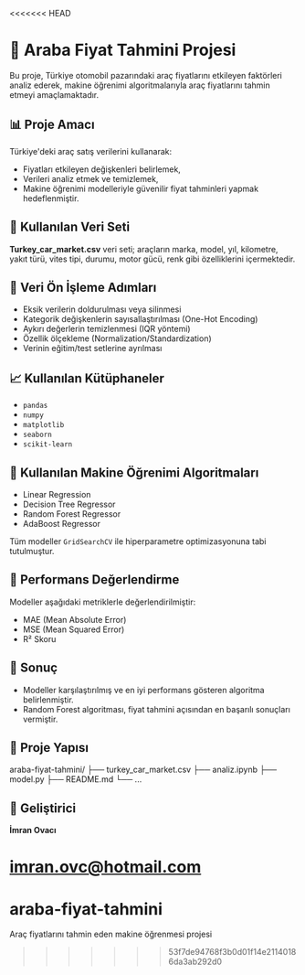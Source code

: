 <<<<<<< HEAD
# 🚗 Araba Fiyat Tahmini Projesi

Bu proje, Türkiye otomobil pazarındaki araç fiyatlarını etkileyen faktörleri analiz ederek, makine öğrenimi algoritmalarıyla araç fiyatlarını tahmin etmeyi amaçlamaktadır.

## 📊 Proje Amacı

Türkiye'deki araç satış verilerini kullanarak:
- Fiyatları etkileyen değişkenleri belirlemek,
- Verileri analiz etmek ve temizlemek,
- Makine öğrenimi modelleriyle güvenilir fiyat tahminleri yapmak hedeflenmiştir.

## 📁 Kullanılan Veri Seti

**Turkey_car_market.csv** veri seti; araçların marka, model, yıl, kilometre, yakıt türü, vites tipi, durumu, motor gücü, renk gibi özelliklerini içermektedir.

## 🧹 Veri Ön İşleme Adımları

- Eksik verilerin doldurulması veya silinmesi
- Kategorik değişkenlerin sayısallaştırılması (One-Hot Encoding)
- Aykırı değerlerin temizlenmesi (IQR yöntemi)
- Özellik ölçekleme (Normalization/Standardization)
- Verinin eğitim/test setlerine ayrılması

## 📈 Kullanılan Kütüphaneler

- `pandas`
- `numpy`
- `matplotlib`
- `seaborn`
- `scikit-learn`

## 🤖 Kullanılan Makine Öğrenimi Algoritmaları

- Linear Regression
- Decision Tree Regressor
- Random Forest Regressor
- AdaBoost Regressor

Tüm modeller `GridSearchCV` ile hiperparametre optimizasyonuna tabi tutulmuştur.

## 📌 Performans Değerlendirme

Modeller aşağıdaki metriklerle değerlendirilmiştir:
- MAE (Mean Absolute Error)
- MSE (Mean Squared Error)
- R² Skoru

## 🏁 Sonuç

- Modeller karşılaştırılmış ve en iyi performans gösteren algoritma belirlenmiştir.
- Random Forest algoritması, fiyat tahmini açısından en başarılı sonuçları vermiştir.

## 📂 Proje Yapısı

araba-fiyat-tahmini/
├── turkey_car_market.csv
├── analiz.ipynb
├── model.py
├── README.md
└── ...


## 👤 Geliştirici

**İmran Ovacı**  

imran.ovc@hotmail.com
=======
# araba-fiyat-tahmini
Araç fiyatlarını tahmin eden makine öğrenmesi projesi
>>>>>>> 53f7de94768f3b0d01f14e21140186da3ab292d0
